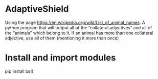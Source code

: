 # AdaptiveShield
Using the page https://en.wikipedia.org/wiki/List_of_animal_names.
A python program that will output all of the “collateral adjectives” and all of the “animals” which belong to it. 
If an animal has more than one collateral adjective, use all of them (mentioning it more than once)

# Install and import modules
pip install bs4
